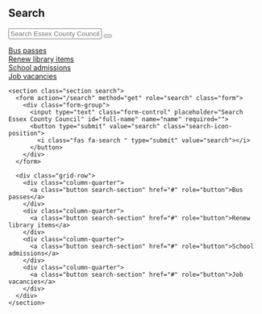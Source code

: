 ## Search

<section class="section search">
  <form action="/search" method="get" role="search" class="form">
    <div class="form-group">
      <input type="text" class="form-control" placeholder="Search Essex County Council" id="full-name" name="name" required="">
      <button type="submit" value="search" class="search-icon-position">
        <i class="fas fa-search " type="submit" value="search"></i>
      </button>
    </div>
  </form>

  <div class="grid-row">
    <div class="column-quarter">
      <a class="button search-section" href="#" role="button">Bus passes</a>
    </div>
    <div class="column-quarter">
      <a class="button search-section" href="#" role="button">Renew library items</a>
    </div>
    <div class="column-quarter">
      <a class="button search-section" href="#" role="button">School admissions</a>
    </div>
    <div class="column-quarter">
      <a class="button search-section" href="#" role="button">Job vacancies</a>
    </div>
  </div>
</section>

    <section class="section search">
      <form action="/search" method="get" role="search" class="form">
        <div class="form-group">
          <input type="text" class="form-control" placeholder="Search Essex County Council" id="full-name" name="name" required="">
          <button type="submit" value="search" class="search-icon-position">
            <i class="fas fa-search " type="submit" value="search"></i>
          </button>
        </div>
      </form>

      <div class="grid-row">
        <div class="column-quarter">
          <a class="button search-section" href="#" role="button">Bus passes</a>
        </div>
        <div class="column-quarter">
          <a class="button search-section" href="#" role="button">Renew library items</a>
        </div>
        <div class="column-quarter">
          <a class="button search-section" href="#" role="button">School admissions</a>
        </div>
        <div class="column-quarter">
          <a class="button search-section" href="#" role="button">Job vacancies</a>
        </div>
      </div>
    </section>